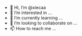 - 👋 Hi, I’m @xiecaa
- 👀 I’m interested in ...
- 🌱 I’m currently learning ...
- 💞️ I’m looking to collaborate on ...
- 📫 How to reach me ...

<!---
xiecaa/xiecaa is a ✨ special ✨ repository because its `README.md` (this file) appears on your GitHub profile.
You can click the Preview link to take a look at your changes.
--->
